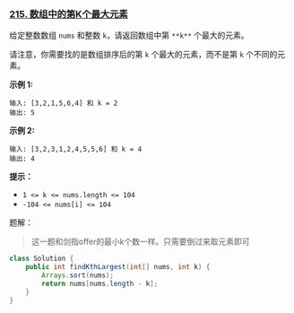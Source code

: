 ### [215. 数组中的第K个最大元素](https://leetcode-cn.com/problems/kth-largest-element-in-an-array/)

给定整数数组 `nums` 和整数 `k`，请返回数组中第 `**k**` 个最大的元素。

请注意，你需要找的是数组排序后的第 `k` 个最大的元素，而不是第 `k` 个不同的元素。 

**示例 1:**

```
输入: [3,2,1,5,6,4] 和 k = 2
输出: 5
```

**示例 2:**

```
输入: [3,2,3,1,2,4,5,5,6] 和 k = 4
输出: 4
```

 **提示：**

- `1 <= k <= nums.length <= 104`
- `-104 <= nums[i] <= 104`

题解：

> 这一题和剑指offer的最小k个数一样。只需要倒过来取元素即可

```java
class Solution {
    public int findKthLargest(int[] nums, int k) {
        Arrays.sort(nums);
      	return nums[nums.length - k];
    }
}
```

